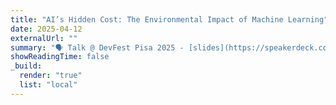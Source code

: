 ```yaml
---
title: "AI’s Hidden Cost: The Environmental Impact of Machine Learning"
date: 2025-04-12
externalUrl: ""
summary: "🗣 Talk @ DevFest Pisa 2025 - [slides](https://speakerdeck.com/lcorbucci/ais-hidden-cost-the-environmental-impact-of-machine-learning-devfest-pisa-2025) <br /> In this talk I discussed about AI Sustainability"
showReadingTime: false
_build:
  render: "true"
  list: "local"
---
```


